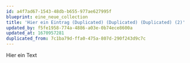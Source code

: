 ```yaml
---
id: a4f7ad67-1543-48db-b655-977ae627995f
blueprint: eine_neue_collection
title: 'Hier ein Eintrag (Duplicated) (Duplicated) (Duplicated) (2)'
updated_by: f5fe1958-774a-4886-a03e-0b74ece8600a
updated_at: 1670957281
duplicated_from: 7c1ba79d-ffa0-475a-807d-290f243d9c7c
---
```

Hier ein Text